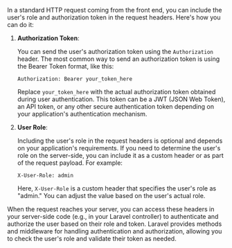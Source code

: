 In a standard HTTP request coming from the front end, you can include the user's role and authorization token in the request headers. Here's how you can do it:

1. **Authorization Token**:

   You can send the user's authorization token using the `Authorization` header. The most common way to send an authorization token is using the Bearer Token format, like this:

   ```
   Authorization: Bearer your_token_here
   ```

   Replace `your_token_here` with the actual authorization token obtained during user authentication. This token can be a JWT (JSON Web Token), an API token, or any other secure authentication token depending on your application's authentication mechanism.

2. **User Role**:

   Including the user's role in the request headers is optional and depends on your application's requirements. If you need to determine the user's role on the server-side, you can include it as a custom header or as part of the request payload. For example:

   ```
   X-User-Role: admin
   ```

   Here, `X-User-Role` is a custom header that specifies the user's role as "admin." You can adjust the value based on the user's actual role.

When the request reaches your server, you can access these headers in your server-side code (e.g., in your Laravel controller) to authenticate and authorize the user based on their role and token. Laravel provides methods and middleware for handling authentication and authorization, allowing you to check the user's role and validate their token as needed.
